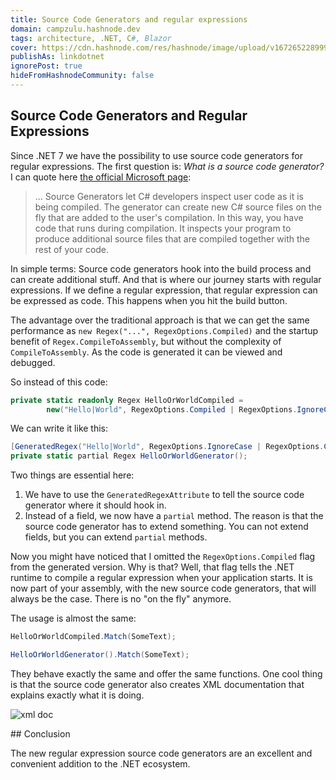 ```yaml
---
title: Source Code Generators and regular expressions
domain: campzulu.hashnode.dev
tags: architecture, .NET, C#, Blazor
cover: https://cdn.hashnode.com/res/hashnode/image/upload/v1672652289997/68d840b3-1d4d-483d-91cd-4a92a638db85.jpeg
publishAs: linkdotnet
ignorePost: true
hideFromHashnodeCommunity: false
---
```



## Source Code Generators and Regular Expressions
Since .NET 7 we have the possibility to use source code generators for regular expressions. The first question is: *What is a source code generator?*
I can quote here [the official Microsoft page](https://learn.microsoft.com/en-us/dotnet/csharp/roslyn-sdk/source-generators-overview):
> ... Source Generators let C# developers inspect user code as it is being compiled. The generator can create new C# source files on the fly that are added to the user's compilation. In this way, you have code that runs during compilation. It inspects your program to produce additional source files that are compiled together with the rest of your code.

In simple terms: Source code generators hook into the build process and can create additional stuff. And that is where our journey starts with regular expressions. If we define a regular expression, that regular expression can be expressed as code. This happens when you hit the build button.

The advantage over the traditional approach is that we can get the same performance as `new Regex("...", RegexOptions.Compiled)` and the startup benefit of `Regex.CompileToAssembly`, but without the complexity of `CompileToAssembly`. As the code is generated it can be viewed and debugged.

So instead of this code:
```csharp
private static readonly Regex HelloOrWorldCompiled =
        new("Hello|World", RegexOptions.Compiled | RegexOptions.IgnoreCase | RegexOptions.CultureInvariant);
```

We can write it like this:
```csharp
[GeneratedRegex("Hello|World", RegexOptions.IgnoreCase | RegexOptions.CultureInvariant)]
private static partial Regex HelloOrWorldGenerator();
```

Two things are essential here:
 1. We have to use the `GeneratedRegexAttribute` to tell the source code generator where it should hook in.
 2. Instead of a field, we now have a `partial` method. The reason is that the source code generator has to extend something. You can not extend fields, but you can extend `partial` methods.

Now you might have noticed that I omitted the `RegexOptions.Compiled` flag from the generated version. Why is that? Well, that flag tells the .NET runtime to compile a regular expression when your application starts. It is now part of your assembly, with the new source code generators, that will always be the case. There is no "on the fly" anymore.

The usage is almost the same:
```csharp
HelloOrWorldCompiled.Match(SomeText);

HelloOrWorldGenerator().Match(SomeText);
```

They behave exactly the same and offer the same functions. One cool thing is that the source code generator also creates XML documentation that explains exactly what it is doing.

![xml doc](https://cdn.hashnode.com/res/hashnode/image/upload/v1672652289997/68d840b3-1d4d-483d-91cd-4a92a638db85.jpeg)

## Conclusion

The new regular expression source code generators are an excellent and convenient addition to the .NET ecosystem. 